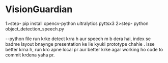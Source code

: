 # VisionGuardian
1>step-
pip install opencv-python ultralytics pyttsx3
2>step-
python object_detection_speech.py

--python file run krke detect krra h aur speech m b dera hai, index se badme layout bnaynge presentation ke lie kyuki prototype chahie .
isse better krna h, run kro apne local pr aur better krke agar working ho code to commit krdena yaha pr.

